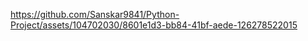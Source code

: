 



https://github.com/Sanskar9841/Python-Project/assets/104702030/8601e1d3-bb84-41bf-aede-126278522015
